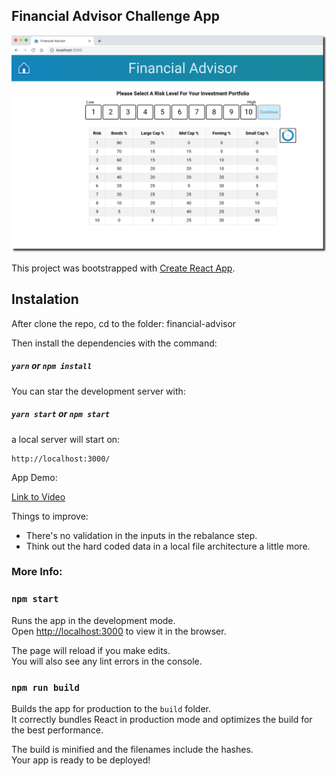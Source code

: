 ## Financial Advisor Challenge App

![Preview](financial-advisor-screenshot.png?raw=true)

This project was bootstrapped with [Create React App](https://github.com/facebook/create-react-app).

## Instalation

After clone the repo, cd to the folder: financial-advisor

Then install the dependencies with the command:

##### `yarn` or `npm install`

You can star the development server with:

##### `yarn start` or `npm start`

a local server will start on:

```
http://localhost:3000/
```

App Demo:

[Link to Video](https://drive.google.com/file/d/1C7yUq4zi8yEZcZvZ7HWRbhufYeoPsNaX/view?usp=sharing)

Things to improve:

- There's no validation in the inputs in the rebalance step.
- Think out the hard coded data in a local file architecture a little more.

### More Info:

### `npm start`

Runs the app in the development mode.<br>
Open [http://localhost:3000](http://localhost:3000) to view it in the browser.

The page will reload if you make edits.<br>
You will also see any lint errors in the console.

### `npm run build`

Builds the app for production to the `build` folder.<br>
It correctly bundles React in production mode and optimizes the build for the best performance.

The build is minified and the filenames include the hashes.<br>
Your app is ready to be deployed!
